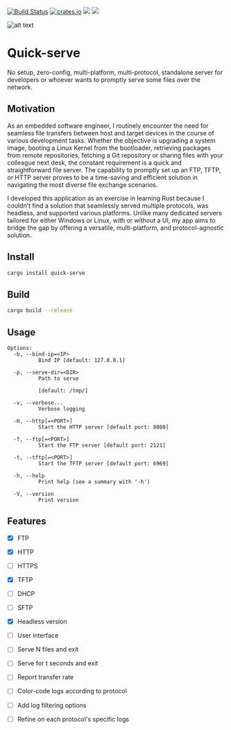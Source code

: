 [![Build Status](https://github.com/joaofl/quick-serve/actions/workflows/rust.yml/badge.svg)](https://github.com/joaofl/quick-serve/actions/workflows/rust.yml)
[![crates.io](https://img.shields.io/crates/v/quick-serve.svg)](https://crates.io/crates/quick-serve)
![](https://tokei.rs/b1/github/joaofl/quick-serve?category=code)
[![](https://deps.rs/repo/github/joaofl/quick-serve/status.svg)](https://deps.rs/repo/github/joaofl/quick-serve)

![alt text](logo.png "Logo")

# Quick-serve
No setup, zero-config, multi-platform, multi-protocol, standalone server for developers or whoever wants to promptly 
serve some files over the network.

## Motivation

As an embedded software engineer, I routinely encounter the need for seamless file transfers between host and target 
devices in the course of various development tasks. Whether the objective is upgrading a system image, booting a Linux 
Kernel from the bootloader, retrieving packages from remote repositories, fetching a Git repository or sharing files with 
your colleague next desk, the constant requirement is a quick and straightforward file server. The capability to promptly 
set up an FTP, TFTP, or HTTP server proves to be a time-saving and efficient solution in navigating the most diverse 
file exchange scenarios.

I developed this application as an exercise in learning Rust because I couldn't find a solution that seamlessly served 
multiple protocols, was headless, and supported various platforms. Unlike many dedicated servers tailored for either 
Windows or Linux, with or without a UI, my app aims to bridge the gap by offering a versatile, multi-platform, and 
protocol-agnostic solution.

## Install

```sh
cargo install quick-serve
```

## Build

```sh
cargo build --release
```

## Usage

```shell
Options:
  -b, --bind-ip=<IP>
          Bind IP [default: 127.0.0.1]

  -p, --serve-dir=<DIR>
          Path to serve
          
          [default: /tmp/]

  -v, --verbose...
          Verbose logging

  -H, --http[=<PORT>]
          Start the HTTP server [default port: 8080]

  -f, --ftp[=<PORT>]
          Start the FTP server [default port: 2121]

  -t, --tftp[=<PORT>]
          Start the TFTP server [default port: 6969]

  -h, --help
          Print help (see a summary with '-h')

  -V, --version
          Print version
```

## Features

- [x] FTP 
- [x] HTTP
- [ ] HTTPS
- [x] TFTP 
- [ ] DHCP 
- [ ] SFTP 
- [x] Headless version
- [ ] User interface
- [ ] Serve N files and exit
- [ ] Serve for t seconds and exit
- [ ] Report transfer rate
- [ ] Color-code logs according to protocol
- [ ] Add log filtering options
- [ ] Refine on each protocol's specific logs

